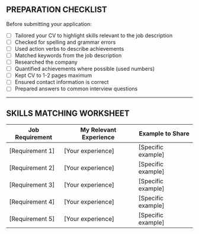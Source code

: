 ## PREPARATION CHECKLIST

Before submitting your application:

- [ ] Tailored your CV to highlight skills relevant to the job description
- [ ] Checked for spelling and grammar errors
- [ ] Used action verbs to describe achievements
- [ ] Matched keywords from the job description
- [ ] Researched the company
- [ ] Quantified achievements where possible (used numbers)
- [ ] Kept CV to 1-2 pages maximum
- [ ] Ensured contact information is correct
- [ ] Prepared answers to common interview questions

---

## SKILLS MATCHING WORKSHEET

| Job Requirement | My Relevant Experience | Example to Share   |
| --------------- | ---------------------- | ------------------ |
| [Requirement 1] | [Your experience]      | [Specific example] |
| [Requirement 2] | [Your experience]      | [Specific example] |
| [Requirement 3] | [Your experience]      | [Specific example] |
| [Requirement 4] | [Your experience]      | [Specific example] |
| [Requirement 5] | [Your experience]      | [Specific example] |
